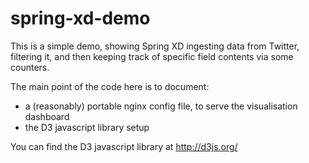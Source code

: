 spring-xd-demo
==============
This is a simple demo, showing Spring XD ingesting data from Twitter, filtering it, and then keeping track of specific field contents via some counters.

The main point of the code here is to document:
- a (reasonably) portable nginx config file, to serve the visualisation dashboard
- the D3 javascript library setup

You can find the D3 javascript library at http://d3js.org/
